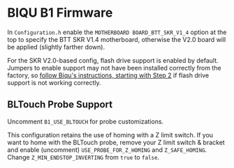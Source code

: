 # BIQU B1 Firmware

In `Configuration.h` enable the `MOTHERBOARD BOARD_BTT_SKR_V1_4` option at the top to specify the BTT SKR V1.4 motherboard, otherwise the V2.0 board will be applied (slightly farther down).

For the SKR V2.0-based config, flash drive support is enabled by default. Jumpers to enable support may not have been installed correctly from the factory, so [follow Biqu's instructions, starting with Step 2](https://github.com/bigtreetech/BIQU-B1-SE-PLUS/blob/master/B1-SE%20fimware/B1-SE-U%20Disk%20Usage%20Tutorial-English.pdf) if flash drive support is not working correctly.

## BLTouch Probe Support

Uncomment `B1_USE_BLTOUCH` for probe customizations.

This configuration retains the use of homing with a Z limit switch. If you want to home with the BLTouch probe, remove your Z limit switch & bracket and enable (uncomment) `USE_PROBE_FOR_Z_HOMING` and `Z_SAFE_HOMING`. Change `Z_MIN_ENDSTOP_INVERTING` from `true` to `false`.
